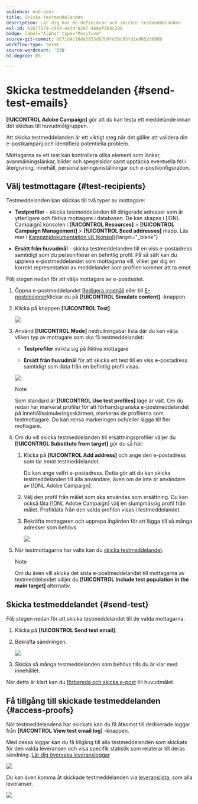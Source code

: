 ```yaml
---
audience: end-user
title: Skicka testmeddelanden
description: Lär dig hur du definierar och skickar testmeddelanden
exl-id: b2677579-c95d-443d-b207-466af364c208
badge: label="Alpha" type="Positive"
source-git-commit: 6671d4c18da5655d67b9fd30c05fd2e9052d000b
workflow-type: tm+mt
source-wordcount: '530'
ht-degree: 0%

---
```


# Skicka testmeddelanden {#send-test-emails}

**[!UICONTROL Adobe Campaign]** gör att du kan testa ett meddelande innan det skickas till huvudmålgruppen.

Att skicka testmeddelanden är ett viktigt steg när det gäller att validera din e-postkampanj och identifiera potentiella problem.

Mottagarna av ett test kan kontrollera olika element som länkar, avanmälningslänkar, bilder och spegelsidor samt upptäcka eventuella fel i återgivning, innehåll, personaliseringsinställningar och e-postkonfiguration.

## Välj testmottagare {#test-recipients}

Testmeddelanden kan skickas till två typer av mottagare:

* **Testprofiler** - skicka testmeddelanden till dirigerade adresser som är ytterligare och fiktiva mottagare i databasen. De kan skapas i [!DNL Campaign] konsolen i **[!UICONTROL Resources]** > **[!UICONTROL Campaign Management]** > **[!UICONTROL Seed addresses]** mapp. Läs mer i [Kampanjdokumentation v8 (konsol)](https://experienceleague.corp.adobe.com/docs/campaign/campaign-v8/audience/add-profiles/test-profiles.html){target="_blank"}

* **Ersätt från huvudmål** - skicka testmeddelanden till en viss e-postadress samtidigt som du personifierar en befintlig profil. På så sätt kan du uppleva e-postmeddelandet som mottagarna vill, vilket ger dig en korrekt representation av meddelandet som profilen kommer att ta emot.

Följ stegen nedan för att välja mottagare av e-posttestet.

1. Öppna e-postmeddelandet [Redigera innehåll](../content/edit-content.md) eller till [E-postdesigner](../content/get-started-email-designer.md)klickar du på **[!UICONTROL Simulate content]** -knappen.

1. Klicka på knappen **[!UICONTROL Test]**.

   ![](assets/simulate-test-button.png)

1. Använd **[!UICONTROL Mode]** nedrullningsbar lista där du kan välja vilken typ av mottagare som ska få testmeddelandet:

   * **Testprofiler** inrikta sig på fiktiva mottagare

   * **Ersätt från huvudmål** för att skicka ett test till en viss e-postadress samtidigt som data från en befintlig profil visas.

   ![](assets/simulate-profile-mode.png)

   >[!NOTE]
   >
   >Som standard är **[!UICONTROL Use test profiles]** läge är valt. Om du redan har markerat profiler för att förhandsgranska e-postmeddelandet på innehållssimuleringsskärmen, markeras de profilerna som testmottagare. Du kan rensa markeringen och/eller lägga till fler mottagare.

1. Om du vill skicka testmeddelanden till ersättningsprofiler väljer du **[!UICONTROL Substitute from target]** gör du så här:

   1. Klicka på **[!UICONTROL Add address]** och ange den e-postadress som tar emot testmeddelandet.

      Du kan ange valfri e-postadress. Detta gör att du kan skicka testmeddelanden till alla användare, även om de inte är användare av [!DNL Adobe Campaign].

   1. Välj den profil från målet som ska användas som ersättning. Du kan också låta [!DNL Adobe Campaign] välj en slumpmässig profil från målet. Profildata från den valda profilen visas i testmeddelandet.

   1. Bekräfta mottagaren och upprepa åtgärden för att lägga till så många adresser som behövs.

      ![](assets/simulate-profile-substitute.png)

1. När testmottagarna har valts kan du [skicka testmeddelandet](#send-test).

   >[!NOTE]
   >
   >Om du även vill skicka det sista e-postmeddelandet till mottagarna av testmeddelandet väljer du **[!UICONTROL Include test population in the main target]** alternativ.

## Skicka testmeddelandet {#send-test}

Följ stegen nedan för att skicka testmeddelandet till de valda mottagarna.

1. Klicka på **[!UICONTROL Send test email]**.

1. Bekräfta sändningen.

   ![](assets/simulate-send-test.png)

1. Skicka så många testmeddelanden som behövs tills du är klar med innehållet.

När detta är klart kan du [förbereda och skicka e-post](../monitor/prepare-send.md) till huvudmålet.

## Få tillgång till skickade testmeddelanden {#access-proofs}

När testmeddelandena har skickats kan du få åtkomst till dedikerade loggar från **[!UICONTROL View test email log]** -knappen.

Med dessa loggar kan du få tillgång till alla testmeddelanden som skickats för den valda leveransen och visa specifik statistik som relaterar till deras sändning. [Lär dig övervaka leveransloggar](../monitor/delivery-logs.md)

![](assets/simulate-test-log.png)

Du kan även komma åt skickade testmeddelanden via [leveranslista](../msg/gs-messages.md), som alla leveranser.

![](assets/simulate-deliveries-list.png)
